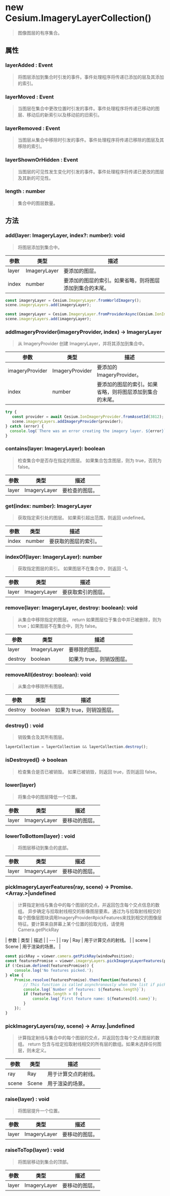 # new Cesium.ImageryLayerCollection()
> 图像图层的有序集合。

## 属性

### layerAdded : Event
> 将图层添加到集合时引发的事件。事件处理程序将传递已添加的层及其添加的索引。

### layerMoved : Event
> 当图层在集合中更改位置时引发的事件。事件处理程序将传递已移动的图层、移动后的新索引以及移动前的旧索引。

### layerRemoved : Event
> 当图层从集合中移除时引发的事件。事件处理程序将传递已移除的图层及其移除的索引。

### layerShownOrHidden : Event
> 当图层的可见性发生变化时引发的事件。事件处理程序将传递已更改的图层及其新的可见性。

### length : number
> 集合中的图层数量。

## 方法

### add(layer: ImageryLayer, index?: number): void
> 将图层添加到集合中。

| 参数 | 类型 | 描述 |
| --- | --- | --- |
| layer | ImageryLayer | 要添加的图层。 |
| index | number | 要添加的图层的索引。如果省略，则将图层添加到集合的末尾。 |
```javascript
const imageryLayer = Cesium.ImageryLayer.fromWorldImagery();
scene.imageryLayers.add(imageryLayer);
```
```javascript
const imageryLayer = Cesium.ImageryLayer.fromProviderAsync(Cesium.IonImageryProvider.fromAssetId(3812));
scene.imageryLayers.add(imageryLayer);
```

### addImageryProvider(imageryProvider, index) → ImageryLayer
> 从 ImageryProvider 创建 ImageryLayer，并将其添加到集合中。

| 参数 | 类型 | 描述 |
| --- | --- | --- |
| imageryProvider | ImageryProvider | 要添加的 ImageryProvider。 |
| index | number | 要添加的图层的索引。如果省略，则将图层添加到集合的末尾。 |

```javascript
try {
   const provider = await Cesium.IonImageryProvider.fromAssetId(3812);
   scene.imageryLayers.addImageryProvider(provider);
} catch (error) {
  console.log(`There was an error creating the imagery layer. ${error}`)
}
```

### contains(layer: ImageryLayer): boolean
> 检查集合中是否存在指定的图层。
> 如果集合包含图层，则为 true，否则为 false。

| 参数 | 类型 | 描述 |
| --- | --- | --- |
| layer | ImageryLayer | 要检查的图层。 |

### get(index: number): ImageryLayer
> 获取指定索引处的图层。
> 如果索引超出范围，则返回 undefined。

| 参数 | 类型 | 描述 |
| --- | --- | --- |
| index | number | 要获取的图层的索引。 |

### indexOf(layer: ImageryLayer): number
> 获取指定图层的索引。
> 如果图层不在集合中，则返回 -1。

| 参数 | 类型 | 描述 |
| --- | --- | --- |
| layer | ImageryLayer | 要获取索引的图层。 |

### remove(layer: ImageryLayer, destroy: boolean): void
> 从集合中移除指定的图层。
> return 如果图层位于集合中并已被删除，则为 true；如果图层不在集合中，则为 false。

| 参数 | 类型 | 描述 |
| --- | --- | --- |
| layer | ImageryLayer | 要移除的图层。 |
| destroy | boolean | 如果为 true，则销毁图层。 |

### removeAll(destroy: boolean): void
> 从集合中移除所有图层。

| 参数 | 类型 | 描述 |
| --- | --- | --- | 
| destroy | boolean | 如果为 true，则销毁图层。 |


### destroy() : void
> 销毁集合及其所有图层。

```javascript
layerCollection = layerCollection && layerCollection.destroy();
```

### isDestroyed() → boolean
> 检查集合是否已被销毁。
> 如果已被销毁，则返回 true，否则返回 false。

### lower(layer)
> 将集合中的图层降低一个位置。

| 参数 | 类型 | 描述 |
| --- | --- | --- |
| layer | ImageryLayer | 要移动的图层。 |

### lowerToBottom(layer) : void
> 将图层移动到集合的底部。

| 参数 | 类型 | 描述 |
| --- | --- | --- |
| layer | ImageryLayer | 要移动的图层。 |

### pickImageryLayerFeatures(ray, scene) → Promise.<Array.<ImageryLayerFeatureInfo>>|undefined
> 计算指定射线与集合中的每个图层的交点，并返回包含每个交点信息的数组。
> 异步确定与拾取射线相交的影像图层要素。通过为与拾取射线相交的每个图像层图块调用ImageryProvider#pickFeatures来找到相交的图像层特征。要计算来自屏幕上某个位置的拾取光线，请使用Camera.getPickRay 

| 参数 | 类型 | 描述 |
| --- |
| ray | Ray | 用于计算交点的射线。 |
| scene | Scene | 用于渲染的场景。 |

```javascript
const pickRay = viewer.camera.getPickRay(windowPosition);
const featuresPromise = viewer.imageryLayers.pickImageryLayerFeatures(pickRay, viewer.scene);
if (!Cesium.defined(featuresPromise)) {
    console.log('No features picked.');
} else {
    Promise.resolve(featuresPromise).then(function(features) {
        // This function is called asynchronously when the list if picked features is available.
        console.log(`Number of features: ${features.length}`);
        if (features.length > 0) {
            console.log(`First feature name: ${features[0].name}`);
        }
    });
}
```

### pickImageryLayers(ray, scene) → Array.<ImageryLayer>|undefined
> 计算指定射线与集合中的每个图层的交点，并返回包含每个交点图层的数组。
> return 包含与给定拾取射线相交的所有层的数组。如果未选择任何图层，则未定义。

| 参数 | 类型 | 描述 |
| --- | --- | --- |
| ray | Ray | 用于计算交点的射线。 |
| scene | Scene | 用于渲染的场景。 |

### raise(layer) : void
> 将图层提升一个位置。

| 参数 | 类型 | 描述 |
| --- | --- | --- |
| layer | ImageryLayer | 要移动的图层。 |


### raiseToTop(layer) : void
> 将图层移动到集合的顶部。


| 参数 | 类型 | 描述 |
| --- | --- | --- |
| layer | ImageryLayer | 要移动的图层。 |
